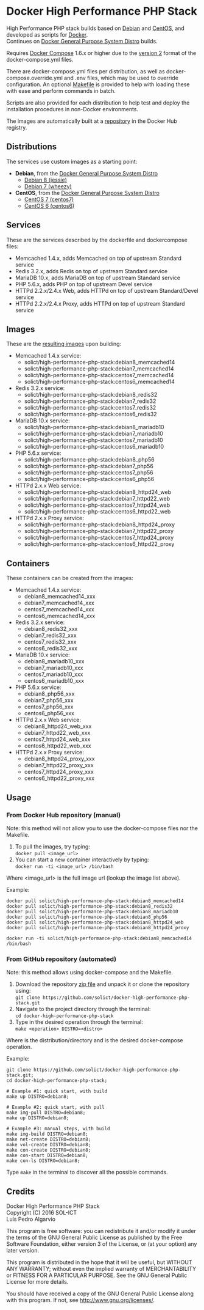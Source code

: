 # Docker High Performance PHP Stack
High Performance PHP stack builds based on [Debian](https://www.debian.org/) and [CentOS](https://www.centos.org/), and developed as scripts for [Docker](https://www.docker.com/).  
Continues on [Docker General Purpose System Distro](https://github.com/solict/docker-general-purpose-system-distro) builds.

Requires [Docker Compose](https://docs.docker.com/compose/) 1.6.x or higher due to the [version 2](https://docs.docker.com/compose/compose-file/#versioning) format of the docker-compose.yml files.

There are docker-compose.yml files per distribution, as well as docker-compose.override.yml and .env files, which may be used to override configuration.
An optional [Makefile](../../tree/master/Makefile) is provided to help with loading these with ease and perform commands in batch.

Scripts are also provided for each distribution to help test and deploy the installation procedures in non-Docker environments.

The images are automatically built at a [repository](https://hub.docker.com/r/solict/high-performance-php-stack) in the Docker Hub registry.

## Distributions
The services use custom images as a starting point:
- __Debian__, from the [Docker General Purpose System Distro](https://github.com/solict/docker-general-purpose-system-distro)
  - [Debian 8 (jessie)](../../tree/master/debian8)
  - [Debian 7 (wheezy)](../../tree/master/debian7)
- __CentOS__, from the [Docker General Purpose System Distro](https://github.com/solict/docker-general-purpose-system-distro)
  - [CentOS 7 (centos7)](../../tree/master/centos7)
  - [CentOS 6 (centos6)](../../tree/master/centos6)

## Services
These are the services described by the dockerfile and dockercompose files:
- Memcached 1.4.x, adds Memcached on top of upstream Standard service
- Redis 3.2.x, adds Redis on top of upstream Standard service
- MariaDB 10.x, adds MariaDB on top of upstream Standard service
- PHP 5.6.x, adds PHP on top of upstream Devel service
- HTTPd 2.2.x/2.4.x Web, adds HTTPd on top of upstream Standard/Devel service
- HTTPd 2.2.x/2.4.x Proxy, adds HTTPd on top of upstream Standard service

## Images
These are the [resulting images](https://hub.docker.com/r/solict/high-performance-php-stack/tags/) upon building:
- Memcached 1.4.x service:
  - solict/high-performance-php-stack:debian8_memcached14
  - solict/high-performance-php-stack:debian7_memcached14
  - solict/high-performance-php-stack:centos7_memcached14
  - solict/high-performance-php-stack:centos6_memcached14
- Redis 3.2.x service:
  - solict/high-performance-php-stack:debian8_redis32
  - solict/high-performance-php-stack:debian7_redis32
  - solict/high-performance-php-stack:centos7_redis32
  - solict/high-performance-php-stack:centos6_redis32
- MariaDB 10.x service:
  - solict/high-performance-php-stack:debian8_mariadb10
  - solict/high-performance-php-stack:debian7_mariadb10
  - solict/high-performance-php-stack:centos7_mariadb10
  - solict/high-performance-php-stack:centos6_mariadb10
- PHP 5.6.x service:
  - solict/high-performance-php-stack:debian8_php56
  - solict/high-performance-php-stack:debian7_php56
  - solict/high-performance-php-stack:centos7_php56
  - solict/high-performance-php-stack:centos6_php56
- HTTPd 2.x.x Web service:
  - solict/high-performance-php-stack:debian8_httpd24_web
  - solict/high-performance-php-stack:debian7_httpd22_web
  - solict/high-performance-php-stack:centos7_httpd24_web
  - solict/high-performance-php-stack:centos6_httpd22_web
- HTTPd 2.x.x Proxy service:
  - solict/high-performance-php-stack:debian8_httpd24_proxy
  - solict/high-performance-php-stack:debian7_httpd22_proxy
  - solict/high-performance-php-stack:centos7_httpd24_proxy
  - solict/high-performance-php-stack:centos6_httpd22_proxy

## Containers
These containers can be created from the images:
- Memcached 1.4.x service:
  - debian8_memcached14_xxx
  - debian7_memcached14_xxx
  - centos7_memcached14_xxx
  - centos6_memcached14_xxx
- Redis 3.2.x service:
  - debian8_redis32_xxx
  - debian7_redis32_xxx
  - centos7_redis32_xxx
  - centos6_redis32_xxx
- MariaDB 10.x service:
  - debian8_mariadb10_xxx
  - debian7_mariadb10_xxx
  - centos7_mariadb10_xxx
  - centos6_mariadb10_xxx
- PHP 5.6.x service:
  - debian8_php56_xxx
  - debian7_php56_xxx
  - centos7_php56_xxx
  - centos6_php56_xxx
- HTTPd 2.x.x Web service:
  - debian8_httpd24_web_xxx
  - debian7_httpd22_web_xxx
  - centos7_httpd24_web_xxx
  - centos6_httpd22_web_xxx
- HTTPd 2.x.x Proxy service:
  - debian8_httpd24_proxy_xxx
  - debian7_httpd22_proxy_xxx
  - centos7_httpd24_proxy_xxx
  - centos6_httpd22_proxy_xxx

## Usage

### From Docker Hub repository (manual)

Note: this method will not allow you to use the docker-compose files nor the Makefile.

1. To pull the images, try typing:  
`docker pull <image_url>`
2. You can start a new container interactively by typing:  
`docker run -ti <image_url> /bin/bash`

Where <image_url> is the full image url (lookup the image list above).

Example:
```
docker pull solict/high-performance-php-stack:debian8_memcached14
docker pull solict/high-performance-php-stack:debian8_redis32
docker pull solict/high-performance-php-stack:debian8_mariadb10
docker pull solict/high-performance-php-stack:debian8_php56
docker pull solict/high-performance-php-stack:debian8_httpd24_web
docker pull solict/high-performance-php-stack:debian8_httpd24_proxy

docker run -ti solict/high-performance-php-stack:debian8_memcached14 /bin/bash
```

### From GitHub repository (automated)

Note: this method allows using docker-compose and the Makefile.

1. Download the repository [zip file](https://github.com/solict/docker-high-performance-php-stack/archive/master.zip) and unpack it or clone the repository using:  
`git clone https://github.com/solict/docker-high-performance-php-stack.git`
2. Navigate to the project directory through the terminal:  
`cd docker-high-performance-php-stack`
3. Type in the desired operation through the terminal:  
`make <operation> DISTRO=<distro>`

Where <distro> is the distribution/directory and <operation> is the desired docker-compose operation.

Example:
```
git clone https://github.com/solict/docker-high-performance-php-stack.git;
cd docker-high-performance-php-stack;

# Example #1: quick start, with build
make up DISTRO=debian8;

# Example #2: quick start, with pull
make img-pull DISTRO=debian8;
make up DISTRO=debian8;

# Example #3: manual steps, with build
make img-build DISTRO=debian8;
make net-create DISTRO=debian8;
make vol-create DISTRO=debian8;
make con-create DISTRO=debian8;
make con-start DISTRO=debian8;
make con-ls DISTRO=debian8;
```

Type `make` in the terminal to discover all the possible commands.

## Credits
Docker High Performance PHP Stack  
Copyright (C) 2016 SOL-ICT  
Luís Pedro Algarvio

This program is free software: you can redistribute it and/or modify
it under the terms of the GNU General Public License as published by
the Free Software Foundation, either version 3 of the License, or
(at your option) any later version.

This program is distributed in the hope that it will be useful,
but WITHOUT ANY WARRANTY; without even the implied warranty of
MERCHANTABILITY or FITNESS FOR A PARTICULAR PURPOSE.  See the
GNU General Public License for more details.

You should have received a copy of the GNU General Public License
along with this program.  If not, see <http://www.gnu.org/licenses/>.
